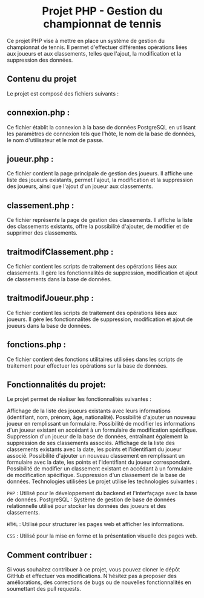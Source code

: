 <div align="center">

# Projet PHP - Gestion du championnat de tennis

</div>

Ce projet PHP vise à mettre en place un système de gestion du championnat de tennis. Il permet d'effectuer différentes opérations liées aux joueurs et aux classements, telles que l'ajout, la modification et la suppression des données.

## Contenu du projet
Le projet est composé des fichiers suivants :

## connexion.php :
Ce fichier établit la connexion à la base de données PostgreSQL en utilisant les paramètres de connexion tels que l'hôte, le nom de la base de données, le nom d'utilisateur et le mot de passe.

## joueur.php : 
Ce fichier contient la page principale de gestion des joueurs. Il affiche une liste des joueurs existants, permet l'ajout, la modification et la suppression des joueurs, ainsi que l'ajout d'un joueur aux classements.

## classement.php : 
Ce fichier représente la page de gestion des classements. Il affiche la liste des classements existants, offre la possibilité d'ajouter, de modifier et de supprimer des classements.

## traitmodifClassement.php : 
Ce fichier contient les scripts de traitement des opérations liées aux classements. Il gère les fonctionnalités de suppression, modification et ajout de classements dans la base de données.

## traitmodifJoueur.php :
Ce fichier contient les scripts de traitement des opérations liées aux joueurs. Il gère les fonctionnalités de suppression, modification et ajout de joueurs dans la base de données.

## fonctions.php :
 Ce fichier contient des fonctions utilitaires utilisées dans les scripts de traitement pour effectuer les opérations sur la base de données.

## Fonctionnalités du projet:

Le projet permet de réaliser les fonctionnalités suivantes :

Affichage de la liste des joueurs existants avec leurs informations (identifiant, nom, prénom, âge, nationalité).
Possibilité d'ajouter un nouveau joueur en remplissant un formulaire.
Possibilité de modifier les informations d'un joueur existant en accédant à un formulaire de modification spécifique.
Suppression d'un joueur de la base de données, entraînant également la suppression de ses classements associés.
Affichage de la liste des classements existants avec la date, les points et l'identifiant du joueur associé.
Possibilité d'ajouter un nouveau classement en remplissant un formulaire avec la date, les points et l'identifiant du joueur correspondant.
Possibilité de modifier un classement existant en accédant à un formulaire de modification spécifique.
Suppression d'un classement de la base de données.
Technologies utilisées
Le projet utilise les technologies suivantes :

`PHP` : Utilisé pour le développement du backend et l'interfaçage avec la base de données.
PostgreSQL : Système de gestion de base de données relationnelle utilisé pour stocker les données des joueurs et des classements.

`HTML` : Utilisé pour structurer les pages web et afficher les informations.

`CSS` : Utilisé pour la mise en forme et la présentation visuelle des pages web.

## Comment contribuer :
Si vous souhaitez contribuer à ce projet, vous pouvez cloner le dépôt GitHub et effectuer vos modifications. N'hésitez pas à proposer des améliorations, des corrections de bugs ou de nouvelles fonctionnalités en soumettant des pull requests.
